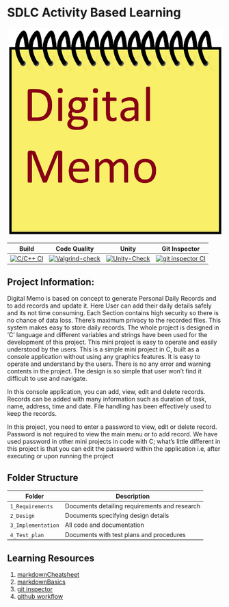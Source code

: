 # SDLC Activity Based Learning

![Memo](https://github.com/Anitha710/LTTS_MiniProject_C/blob/main/1_Requirements/Digital%20Memo.png)


Build | Code Quality | Unity | Git Inspector
|---------|----------|-----------|----------------
[![C/C++ CI](https://github.com/Anitha710/LTTS_MiniProject_C/actions/workflows/c-cpp.yml/badge.svg)](https://github.com/Anitha710/LTTS_MiniProject_C/actions/workflows/c-cpp.yml)|[![Valgrind-check](https://github.com/Anitha710/LTTS_MiniProject_C/actions/workflows/valgrind.yml/badge.svg)](https://github.com/Anitha710/LTTS_MiniProject_C/actions/workflows/valgrind.yml)| [![Unity-Check](https://github.com/Anitha710/LTTS_MiniProject_C/actions/workflows/unity.yml/badge.svg)](https://github.com/Anitha710/LTTS_MiniProject_C/actions/workflows/unity.yml) | [![git inspector CI](https://github.com/Anitha710/LTTS_MiniProject_C/actions/workflows/gitinspector.yml/badge.svg)](https://github.com/Anitha710/LTTS_MiniProject_C/actions/workflows/gitinspector.yml)

 
## Project Information:
Digital Memo is based on concept to generate Personal Daily Records and to add records and update it. Here User can add their daily details safely and its not time consuming. Each Section contains high security so there is no chance of data loss. There’s maximum privacy to the recorded files. This system makes easy to store daily records. The whole project is designed in ‘C’ language and different variables and strings have been used for the development of this project. This mini project is easy to operate and easily understood by the users. This is a simple mini project in C, built as a console application without using any graphics features. It is easy to operate and understand by the users. There is no any error and warning contents in the project. The design is so simple that user won’t find it difficult to use and navigate.

In this console application, you can add, view, edit and delete records. Records can be added with many information such as duration of task, name, address, time and date. File handling has been effectively used to keep the records.
  
In this project, you need to enter a password to view, edit or delete record. Password is not required to view the main menu or to add record. We have used password in other mini projects in code with C; what’s little different in this project is that you can edit the password within the application i.e, after executing or upon running the project 

## Folder Structure
Folder             | Description
-------------------| -----------------------------------------
`1_Requirements`   | Documents detailing requirements and research
`2_Design`         | Documents specifying design details
`3_Implementation` | All code and documentation
`4_Test_plan`      | Documents with test plans and procedures



## Learning Resources
1. [markdownCheatsheet](https://github.com/adam-p/markdown-here/wiki/Markdown-Cheatsheet)
2. [markdownBasics](https://guides.github.com/features/mastering-markdown/)
3. [git inspector](https://github.com/ejwa/gitinspector.git)
4. [github workflow](https://docs.github.com/en/actions/learn-github-action)
